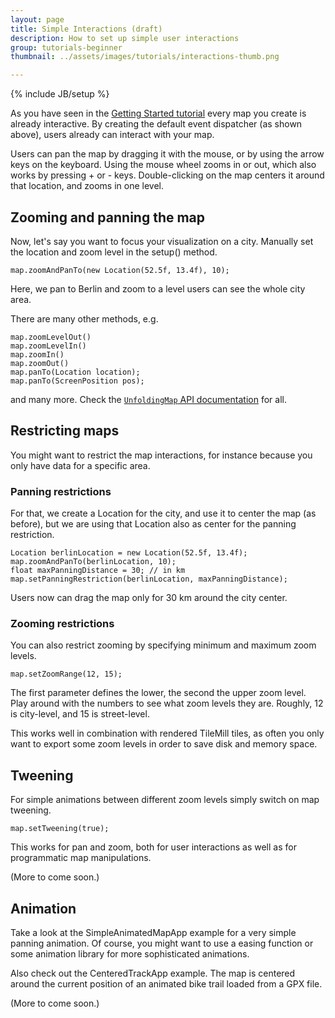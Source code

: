 ```yaml
---
layout: page
title: Simple Interactions (draft)
description: How to set up simple user interactions
group: tutorials-beginner
thumbnail: ../assets/images/tutorials/interactions-thumb.png

---
```

{% include JB/setup %}

As you have seen in the [Getting Started tutorial](basic-how-to-use-unfolding.html) every map you create is already interactive. By creating the default event dispatcher (as shown above), users already can interact with your map.

Users can pan the map by dragging it with the mouse, or by using the arrow keys on the keyboard. Using the mouse wheel zooms in or out, which also works by pressing + or - keys. Double-clicking on the map centers it around that location, and zooms in one level. 

## Zooming and panning the map

Now, let's say you want to focus your visualization on a city. Manually set the location and zoom level in the setup() method.

	map.zoomAndPanTo(new Location(52.5f, 13.4f), 10);

Here, we pan to Berlin and zoom to a level users can see the whole city area.

There are many other methods, e.g.

	map.zoomLevelOut()
	map.zoomLevelIn()
	map.zoomIn()
	map.zoomOut()
	map.panTo(Location location);
	map.panTo(ScreenPosition pos);
	
and many more. Check the [`UnfoldingMap` API documentation](/javadoc/index.html?de/fhpotsdam/unfolding/UnfoldingMap.html) for all.


## Restricting maps

You might want to restrict the map interactions, for instance because you only have data for a specific area.

### Panning restrictions
For that, we create a Location for the city, and use it to center the map (as before), but we are using that Location also as center for the panning restriction. 
	
	Location berlinLocation = new Location(52.5f, 13.4f);
	map.zoomAndPanTo(berlinLocation, 10);
	float maxPanningDistance = 30; // in km
	map.setPanningRestriction(berlinLocation, maxPanningDistance);

Users now can drag the map only for 30 km around the city center.

### Zooming restrictions

You can also restrict zooming by specifying minimum and maximum zoom levels.
		
	map.setZoomRange(12, 15);

The first parameter defines the lower, the second the upper zoom level. Play around with the numbers to see what zoom levels they are. Roughly, 12 is city-level, and 15 is street-level.

This works well in combination with rendered TileMill tiles, as often you only want to export some zoom levels in order to save disk and memory space.


## Tweening

For simple animations between different zoom levels simply switch on map tweening.

	map.setTweening(true);

This works for pan and zoom, both for user interactions as well as for programmatic map manipulations.

(More to come soon.)


## Animation

Take a look at the SimpleAnimatedMapApp example for a very simple panning animation. Of course, you might want to use a easing function or some animation library for more sophisticated animations.

Also check out the CenteredTrackApp example. The map is centered around the current position of an animated bike trail loaded from a GPX file.

(More to come soon.)


<!--
## Handling interactions

If you want your users to only be able to use the mouse you can disable the keyboard input.

	map.disableKeyboard();

Analogous, you can also disable mouse interactions

	map.disableMouse();

-->